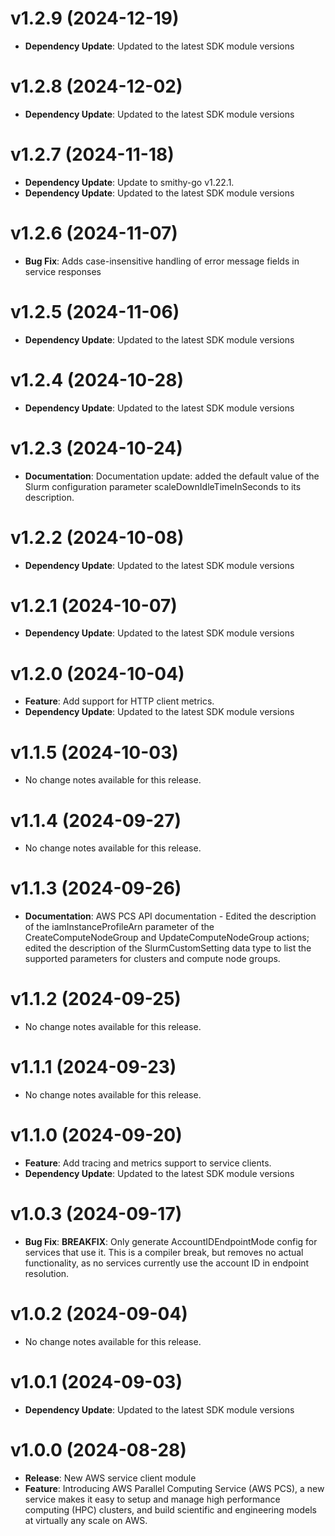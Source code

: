 # v1.2.9 (2024-12-19)

* **Dependency Update**: Updated to the latest SDK module versions

# v1.2.8 (2024-12-02)

* **Dependency Update**: Updated to the latest SDK module versions

# v1.2.7 (2024-11-18)

* **Dependency Update**: Update to smithy-go v1.22.1.
* **Dependency Update**: Updated to the latest SDK module versions

# v1.2.6 (2024-11-07)

* **Bug Fix**: Adds case-insensitive handling of error message fields in service responses

# v1.2.5 (2024-11-06)

* **Dependency Update**: Updated to the latest SDK module versions

# v1.2.4 (2024-10-28)

* **Dependency Update**: Updated to the latest SDK module versions

# v1.2.3 (2024-10-24)

* **Documentation**: Documentation update: added the default value of the Slurm configuration parameter scaleDownIdleTimeInSeconds to its description.

# v1.2.2 (2024-10-08)

* **Dependency Update**: Updated to the latest SDK module versions

# v1.2.1 (2024-10-07)

* **Dependency Update**: Updated to the latest SDK module versions

# v1.2.0 (2024-10-04)

* **Feature**: Add support for HTTP client metrics.
* **Dependency Update**: Updated to the latest SDK module versions

# v1.1.5 (2024-10-03)

* No change notes available for this release.

# v1.1.4 (2024-09-27)

* No change notes available for this release.

# v1.1.3 (2024-09-26)

* **Documentation**: AWS PCS API documentation - Edited the description of the iamInstanceProfileArn parameter of the CreateComputeNodeGroup and UpdateComputeNodeGroup actions; edited the description of the SlurmCustomSetting data type to list the supported parameters for clusters and compute node groups.

# v1.1.2 (2024-09-25)

* No change notes available for this release.

# v1.1.1 (2024-09-23)

* No change notes available for this release.

# v1.1.0 (2024-09-20)

* **Feature**: Add tracing and metrics support to service clients.
* **Dependency Update**: Updated to the latest SDK module versions

# v1.0.3 (2024-09-17)

* **Bug Fix**: **BREAKFIX**: Only generate AccountIDEndpointMode config for services that use it. This is a compiler break, but removes no actual functionality, as no services currently use the account ID in endpoint resolution.

# v1.0.2 (2024-09-04)

* No change notes available for this release.

# v1.0.1 (2024-09-03)

* **Dependency Update**: Updated to the latest SDK module versions

# v1.0.0 (2024-08-28)

* **Release**: New AWS service client module
* **Feature**: Introducing AWS Parallel Computing Service (AWS PCS), a new service makes it easy to setup and manage high performance computing (HPC) clusters, and build scientific and engineering models at virtually any scale on AWS.

